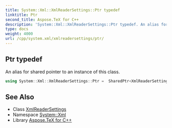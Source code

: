 ```yaml
---
title: System::Xml::XmlReaderSettings::Ptr typedef
linktitle: Ptr
second_title: Aspose.TeX for C++
description: 'System::Xml::XmlReaderSettings::Ptr typedef. An alias for shared pointer to an instance of this class in C++.'
type: docs
weight: 4000
url: /cpp/system.xml/xmlreadersettings/ptr/
---
```

## Ptr typedef


An alias for shared pointer to an instance of this class.

```cpp
using System::Xml::XmlReaderSettings::Ptr =  SharedPtr<XmlReaderSettings>
```

## See Also

* Class [XmlReaderSettings](../)
* Namespace [System::Xml](../../)
* Library [Aspose.TeX for C++](../../../)
